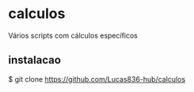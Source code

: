 # calculos
Vários scripts com cálculos específicos 

## instalacao
$ git clone https://github.com/Lucas836-hub/calculos
